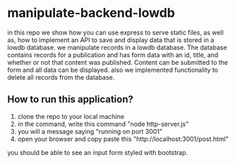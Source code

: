 # manipulate-backend-lowdb

in this repo we show how you can use express to serve static files, as well as, how to implement an API to save and display data that is stored in a lowdb database.
we manipulate records in a lowdb database. The database contains records for a publication and has form data with an id, title, and whether or not that content was published. Content can be submitted to the form and all data can be displayed. also we implemented functionality to delete all records from the database.

## How to run this application?

1. clone the repo to your local machine 
2. in the command, write this command "node http-server.js"
3. you will a message saying "running on port 3001"
4. open your browser and copy paste this "http://localhost:3001/post.html"

you should be able to see an input form styled with bootstrap.